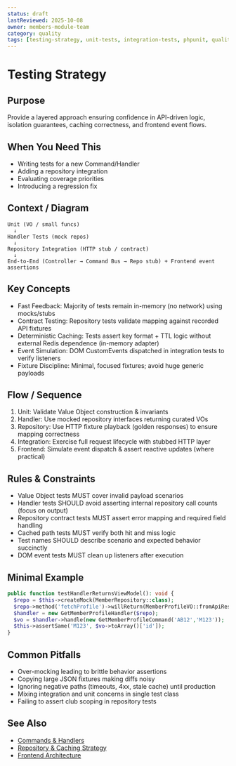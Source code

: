 ```yaml
---
status: draft
lastReviewed: 2025-10-08
owner: members-module-team
category: quality
tags: [testing-strategy, unit-tests, integration-tests, phpunit, quality-assurance]
---
```


# Testing Strategy

## Purpose
Provide a layered approach ensuring confidence in API-driven logic, isolation guarantees, caching correctness, and frontend event flows.

## When You Need This
- Writing tests for a new Command/Handler
- Adding a repository integration
- Evaluating coverage priorities
- Introducing a regression fix

## Context / Diagram
```
Unit (VO / small funcs)
  ↓
Handler Tests (mock repos)
  ↓
Repository Integration (HTTP stub / contract)
  ↓
End-to-End (Controller → Command Bus → Repo stub) + Frontend event assertions
```

## Key Concepts
- Fast Feedback: Majority of tests remain in-memory (no network) using mocks/stubs
- Contract Testing: Repository tests validate mapping against recorded API fixtures
- Deterministic Caching: Tests assert key format + TTL logic without external Redis dependence (in-memory adapter)
- Event Simulation: DOM CustomEvents dispatched in integration tests to verify listeners
- Fixture Discipline: Minimal, focused fixtures; avoid huge generic payloads

## Flow / Sequence
1. Unit: Validate Value Object construction & invariants
2. Handler: Use mocked repository interfaces returning curated VOs
3. Repository: Use HTTP fixture playback (golden responses) to ensure mapping correctness
4. Integration: Exercise full request lifecycle with stubbed HTTP layer
5. Frontend: Simulate event dispatch & assert reactive updates (where practical)

## Rules & Constraints
- Value Object tests MUST cover invalid payload scenarios
- Handler tests SHOULD avoid asserting internal repository call counts (focus on output)
- Repository contract tests MUST assert error mapping and required field handling
- Cached path tests MUST verify both hit and miss logic
- Test names SHOULD describe scenario and expected behavior succinctly
- DOM event tests MUST clean up listeners after execution

## Minimal Example
```php
public function testHandlerReturnsViewModel(): void {
  $repo = $this->createMock(MemberRepository::class);
  $repo->method('fetchProfile')->willReturn(MemberProfileVO::fromApiResponse($this->fixture('member_profile')));
  $handler = new GetMemberProfileHandler($repo);
  $vo = $handler->handle(new GetMemberProfileCommand('AB12','M123'));
  $this->assertSame('M123', $vo->toArray()['id']);
}
```

## Common Pitfalls
- Over-mocking leading to brittle behavior assertions
- Copying large JSON fixtures making diffs noisy
- Ignoring negative paths (timeouts, 4xx, stale cache) until production
- Mixing integration and unit concerns in single test class
- Failing to assert club scoping in repository tests

## See Also
- [Commands & Handlers](../Patterns/commands-and-handlers.md)
- [Repository & Caching Strategy](../Patterns/repository-and-caching-strategy.md)
- [Frontend Architecture](../Frontend/frontend-architecture.md)
